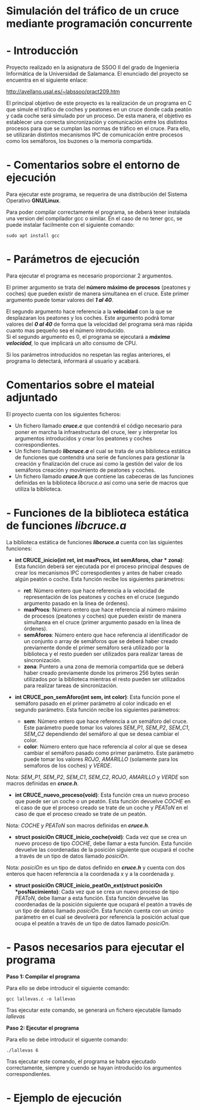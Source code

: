 # Simulación del tráfico de un cruce mediante programación concurrente

# - Introducción

Proyecto realizado en la asignatura de SSOO II del grado de Ingenieria Informática de la Universidad de Salamanca. El enunciado del proyecto se encuentra en el siguiente enlace:  

http://avellano.usal.es/~labssoo/pract209.htm
  
El principal objetivo de este proyecto es la realización de un programa en C que simule el tráfico de coches y peatones en un cruce donde cada peatón y cada coche será simulado por un proceso.
De esta manera, el objetivo es establecer una correcta sincronización y comunicación entre los distintos procesos para que se cumplan las normas de tráfico en el cruce.
Para ello, se utilizarán distintos mecanismos IPC de comunicación entre procesos como los semáforos, los buzones o la memoria compartida.

# - Comentarios sobre el entorno de ejecución

Para ejecutar este programa, se requerira de una distribución del Sistema Operativo **GNU/Linux**.    

Para poder compilar correctamente el programa, se deberá tener instalada una version del compilador gcc o similar. En el caso de no tener gcc, se puede instalar facilmente con el siguiente comando:

```sudo apt install gcc```

# - Parámetros de ejecución

Para ejecutar el programa es necesario proporcionar 2 argumentos. 

El primer argumento se trata del **número máximo de procesos** (peatones y coches) que pueden existir de manera simultanea en el cruce. Este primer argumento puede tomar valores del ***1 al 40***.

El segundo argumento hace referencia a la **velocidad** con la que se desplazaran los peatones y los coches. Este argumento podrá tomar valores del ***0 al 40*** de forma que la velocidad del programa será mas rápida cuanto mas pequeño sea el número introducido.  
Si el segundo argumento es 0, el programa se ejecutará a ***máxima velocidad***, lo que implicará un alto consumo de CPU.

Si los parámetros introducidos no respetan las reglas anteriores, el programa lo detectará, informará al usuario y acabará.

# Comentarios sobre el mateial adjuntado

El proyecto cuenta con los siguientes ficheros:

- Un fichero llamado ***cruce.c*** que contendrá el código necesario para poner en marcha la infraestructura del cruce, leer y interpretar los argumentos introducidos y crear los peatones y coches correspondientes.
- Un fichero llamado ***libcruce.a*** el cual se trata de una biblioteca estática de funciones que contendrá una serie de funciones para gestionar la creación y finalización del cruce así como la gestión del valor de los semáforos creación y movimiento de peatones y coches.
- Un fichero llamado ***cruce.h*** que contiene las cabeceras de las funciones definidas en la biblioteca *libcruce.a* así como una serie de macros que utiliza la biblioteca.

# - Funciones de la biblioteca estática de funciones ***libcruce.a***

La biblioteca estática de funciones ***libcruce.a*** cuenta con las siguientes funciones:

- **int CRUCE_inicio(int ret, int maxProcs, int semAforos, char * zona)**: Esta función deberá ser ejecutada por el proceso principal despues de crear los mecanismos IPC correspodientes y antes de haber creado algún peatón o coche. Esta función recibe los siguientes parámetros:
  
  - **ret**: Número entero que hace referencia a la velocidad de representación de los peatones y coches en el cruce (segundo argumento pasado en la línea de órdenes).
  - **maxProcs**: Número entero que hace referencia al número máximo de procesos (peatones y coches) que pueden existir de manera simultanea en el cruce (primer argumento pasado en la línea de órdenes).
  - **semAforos**: Número entero que hace referencia al identificador de un conjunto o array de semáforos que se deberá haber creado previamente donde el primer semáforo será utilizado por la biblioteca y el resto pueden ser utilizados para realizar tareas de sincronización.
  - **zona**: Puntero a una zona de memoria compartida que se deberá haber creado previamente donde los primeros 256 bytes serán utilizados por la biblioteca mientras el resto pueden ser utilizados para realizar tareas de sincronización.
 
- **int CRUCE_pon_semAforo(int sem, int color)**: Esta función pone el semáforo pasado en el primer parámetro al color indicado en el segundo parámetro. Esta función recibe los siguientes parámetros:

  - **sem**: Número entero que hace referencia a un semáforo del cruce. Este parámetro puede tomar los valores *SEM_P1*, *SEM_P2*, *SEM_C1*, *SEM_C2* dependiendo del semáforo al que se desea cambiar el color.
  - **color**: Número entero que hace referencia al color al que se desea cambiar el semáforo pasado como primer parámetro. Este parámetro puede tomar los valores *ROJO*, *AMARILLO* (solamente para los semaforos de los coches) y *VERDE*.
 
Nota: *SEM_P1*, *SEM_P2*, *SEM_C1*, *SEM_C2*, *ROJO*, *AMARILLO* y *VERDE* son macros definidas en ***cruce.h***.

- **int CRUCE_nuevo_proceso(void)**: Esta función crea un nuevo proceso que puede ser un coche o un peatón. Esta función devuelve *COCHE* en el caso de que el proceso creado se trate de un coche y *PEAToN* en el caso de que el proceso creado se trate de un peatón.

Nota: *COCHE* y *PEAToN* son macros definidas en ***cruce.h***.

- **struct posiciOn CRUCE_inicio_coche(void)**: Cada vez que se crea un nuevo proceso de tipo *COCHE*, debe llamar a esta función. Esta función devuelve las coordenadas de la posición siguiente que ocupará el coche a través de un tipo de datos llamado *posiciOn*.

Nota: *posiciOn* es un tipo de datos definido en ***cruce.h*** y cuenta con dos enteros que hacen referencia a la coordenada x y a la coordenada y.

- **struct posiciOn CRUCE_inicio_peatOn_ext(struct posiciOn *posNacimiento)**: Cada vez que se crea un nuevo proceso de tipo *PEAToN*, debe llamar a esta función. Esta función devuelve las coordenadas de la posición siguiente que ocupará el peatón a través de un tipo de datos llamado *posiciOn*. Esta función cuenta con un único parámetro en el cual se devolverá por referencia la posición actual que ocupa el peatón a través de un tipo de datos llamado *posiciOn*.

  
# - Pasos necesarios para ejecutar el programa

**Paso 1: Compilar el programa**  

Para ello se debe introducir el siguiente comando:    

```gcc lallevas.c -o lallevas```

Tras ejecutar este comando, se generará un fichero ejecutable llamado *lallevas*

**Paso 2: Ejecutar el programa**  

Para ello se debe introducir el siguente comando:    

```./lallevas 6```

Tras ejecutar este comando, el programa se habra ejecutado correctamente, siempre y cuendo se hayan introducido los argumentos correspondientes.

# - Ejemplo de ejecución
